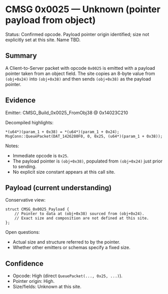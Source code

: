 # CMSG 0x0025 — Unknown (pointer payload from object)

Status: Confirmed opcode. Payload pointer origin identified; size not explicitly set at this site. Name TBD.

## Summary

A Client-to-Server packet with opcode `0x0025` is emitted with a payload pointer taken from an object field. The site copies an 8-byte value from `(obj+0x24)` into `(obj+0x38)` and then sends `(obj+0x38)` as the payload pointer.

## Evidence

Emitter: CMSG_Build_0x0025_FromObj38 @ 0x14023C210

Decompiled highlights:
```
*(u64*)(param_1 + 0x38) = *(u64*)(param_1 + 0x24);
MsgConn::QueuePacket(DAT_1426280F0, 0, 0x25, (u64*)(param_1 + 0x38));
```

Notes:
- Immediate opcode is `0x25`.
- The payload pointer is `(obj+0x38)`, populated from `(obj+0x24)` just prior to sending.
- No explicit size constant appears at this call site.

## Payload (current understanding)

Conservative view:
```
struct CMSG_0x0025_Payload {
    // Pointer to data at (obj+0x38) sourced from (obj+0x24).
    // Exact size and composition are not defined at this site.
};
```

Open questions:
- Actual size and structure referred to by the pointer.
- Whether other emitters or schemas specify a fixed size.

## Confidence

- Opcode: High (direct `QueuePacket(..., 0x25, ...)`).
- Pointer origin: High.
- Size/fields: Unknown at this site.
